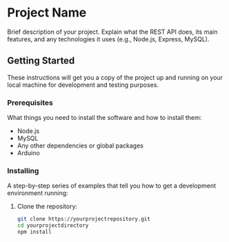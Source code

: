 # Project Name

Brief description of your project. Explain what the REST API does, its main features, and any technologies it uses (e.g., Node.js, Express, MySQL).

## Getting Started

These instructions will get you a copy of the project up and running on your local machine for development and testing purposes.

### Prerequisites

What things you need to install the software and how to install them:

- Node.js
- MySQL
- Any other dependencies or global packages
- Arduino

### Installing

A step-by-step series of examples that tell you how to get a development environment running:

1. Clone the repository:
   ```bash
   git clone https://yourprojectrepository.git
   cd yourprojectdirectory
   npm install
